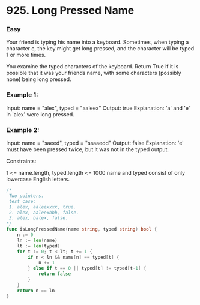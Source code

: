 # 925. Long Pressed Name

### Easy

Your friend is typing his name into a keyboard. Sometimes, when typing a character c, the key might get long pressed, and the character will be typed 1 or more times.

You examine the typed characters of the keyboard. Return True if it is possible that it was your friends name, with some characters (possibly none) being long pressed.

### Example 1:

Input: name = "alex", typed = "aaleex"
Output: true
Explanation: 'a' and 'e' in 'alex' were long pressed.

### Example 2:

Input: name = "saeed", typed = "ssaaedd"
Output: false
Explanation: 'e' must have been pressed twice, but it was not in the typed output.

Constraints:

1 <= name.length, typed.length <= 1000
name and typed consist of only lowercase English letters.

```go
/*
 Two pointers.
 test case: 
 1. alex, aaleexxxx, true.
 2. alex, aaleexbbb, false.
 3. alex, balex, false.
*/
func isLongPressedName(name string, typed string) bool {
	n := 0
	ln := len(name)
	lt := len(typed)
	for t := 0; t < lt; t += 1 {
		if n < ln && name[n] == typed[t] {
			n += 1
		} else if t == 0 || typed[t] != typed[t-1] {
			return false
		}
	}
	return n == ln
}
```